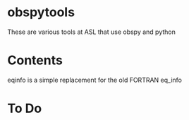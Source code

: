obspytools
========

These are various tools at ASL that use obspy and python


Contents
========
eqinfo is a simple replacement for the old FORTRAN eq_info





To Do
========







